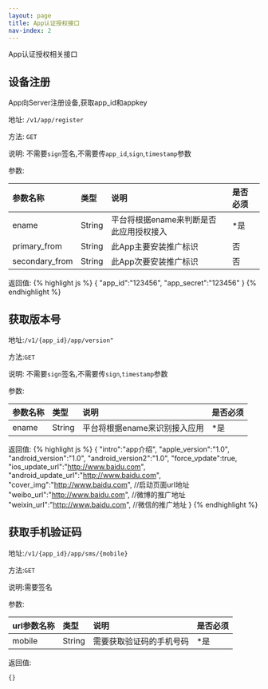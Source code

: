 ```yaml
---
layout: page
title: App认证授权接口
nav-index: 2
---
```

App认证授权相关接口

设备注册
----------------
App向Server注册设备,获取app_id和appkey

地址: `/v1/app/register`

方法: `GET`

说明: 不需要`sign`签名,不需要传`app_id`,`sign`,`timestamp`参数

参数:

| 参数名称        |类型    |说明                              |是否必须|
|:------------- |:-------|:--------------------------------|:-----|
| ename         |String  |平台将根据ename来判断是否此应用授权接入|*是   |
| primary_from  |String  |此App主要安装推广标识               |否   |
| secondary_from|String  |此App次要安装推广标识               |否   |

返回值:
{% highlight js %}
{
    "app_id":"123456",
    "app_secret":"123456"
}
{% endhighlight %}

获取版本号
----------------

地址:`/v1/{app_id}/app/version"`

方法:`GET`

说明: 不需要`sign`签名,不需要传`sign`,`timestamp`参数

参数:

| 参数名称        |类型    |说明                              |是否必须|
|:------------- |:-------|:--------------------------------|:-----|
| ename         |String  |平台将根据ename来识别接入应用        |*是   |


返回值:
{% highlight js %}
{
    "intro":"app介绍",
    "apple_version":"1.0",
    "android_version":"1.0",
    "android_version2":"1.0",
    "force_vpdate":true,
    "ios_update_url":"http://www.baidu.com",
    "android_update_url":"http://www.baidu.com",
    "cover_img":"http://www.baidu.com",  //启动页面url地址
    "weibo_url":"http://www.baidu.com",  //微博的推广地址
    "weixin_url":"http://www.baidu.com", //微信的推广地址
}
{% endhighlight %}

获取手机验证码
----------------

地址:`/v1/{app_id}/app/sms/{mobile}`

方法:`GET`

说明:需要签名

参数:

| url参数名称        |类型    |说明                              |是否必须|
|:------------- |:-------|:--------------------------------|:-----|
| mobile        |String  |需要获取验证码的手机号码             |*是   |

返回值:

    {}
